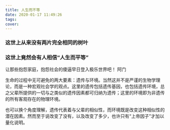 ```yaml
---
title: 人生而不等
date: 2020-01-17 11:49:26
tags:
cover:
---
```


### 这世上从来没有两片完全相同的树叶

### 这世上竟然会有人相信“人生而平等”

让那些抱怨家庭，抱怨社会的傻逼早日登入极乐世界吧！ 阿门

生命的过程中无可避免的两大要素：遗传与环境。当然这并不是严谨的生物学理论，而是一种宏观社会学的观点。这里的遗传包括遗传基因，也包括遗传环境，总之父辈所提供的一切与之类似的遗传因素都可归纳为遗传；这里的环境即为非遗传的所有客观存在的物理环境。

也可以换个角度理解，遗传代表着与父辈的相似性，而环境既是改变这种相似性的潜在因素。然而至于说改变了没有，以及改变了多少，也许只有“上帝因子”才加以量化说明。

<!--more-->






